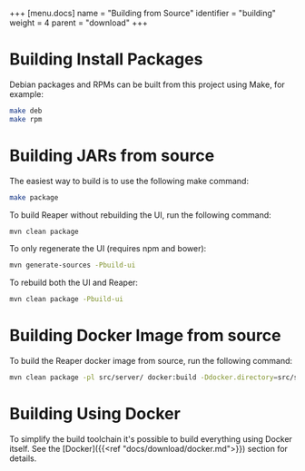 +++
[menu.docs]
name = "Building from Source"
identifier = "building"
weight = 4
parent = "download"
+++

# Building Install Packages

Debian packages and RPMs can be built from this project using Make, for example:

```bash
make deb
make rpm
```

# Building JARs from source

The easiest way to build is to use the following make command:

```bash
make package
```

To build Reaper without rebuilding the UI, run the following command:

```bash
mvn clean package
```

To only regenerate the UI (requires npm and bower):

```bash
mvn generate-sources -Pbuild-ui
```

To rebuild both the UI and Reaper:

```bash
mvn clean package -Pbuild-ui
```

# Building Docker Image from source

To build the Reaper docker image from source, run the following command:

```bash
mvn clean package -pl src/server/ docker:build -Ddocker.directory=src/server/src/main/docker
```

# Building Using Docker

To simplify the build toolchain it's possible to build everything using Docker itself.  See the [Docker]({{<ref "docs/download/docker.md">}}) section for details.